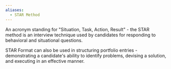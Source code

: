 ```yaml
---
aliases:
  - STAR Method
---
```

An acronym standing for "Situation, Task, Action, Result" - the STAR method is an interview technique used by candidates for responding to behavioral and situational questions. 

STAR Format can also be used in structuring portfolio entries - demonstrating a candidate's ability to identify problems, devising a solution, and executing in an effective manner. 